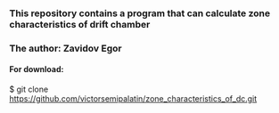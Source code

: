 ### This repository contains a program that can calculate zone characteristics of drift chamber

### The author: Zavidov Egor  
  
#### For download:  
$ git clone https://github.com/victorsemipalatin/zone_characteristics_of_dc.git
